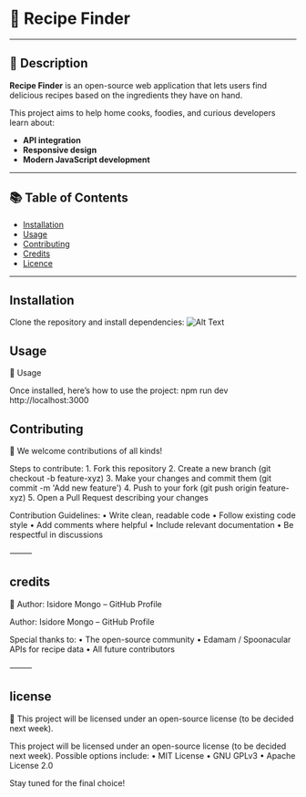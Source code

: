 # 🥗 Recipe Finder

---

## 📖 Description

**Recipe Finder** is an open-source web application that lets users find delicious recipes based on the ingredients they have on hand.  

This project aims to help home cooks, foodies, and curious developers learn about:
- **API integration**
- **Responsive design**
- **Modern JavaScript development**

---

## 📚 Table of Contents

- [Installation](#installation)
- [Usage](#usage)
- [Contributing](#contributing)
- [Credits](#credits)
- [Licence](#license)

---

## Installation

Clone the repository and install dependencies:
![Alt Text](https://media.giphy.com/media/vFKqnCdLPNOKc/giphy.gif)
## Usage

🚀 Usage

Once installed, here’s how to use the project:
npm run dev
http://localhost:3000

## Contributing
🤝 We welcome contributions of all kinds!

Steps to contribute:
	1.	Fork this repository
	2.	Create a new branch (git checkout -b feature-xyz)
	3.	Make your changes and commit them (git commit -m 'Add new feature')
	4.	Push to your fork (git push origin feature-xyz)
	5.	Open a Pull Request describing your changes

Contribution Guidelines:
	•	Write clean, readable code
	•	Follow existing code style
	•	Add comments where helpful
	•	Include relevant documentation
	•	Be respectful in discussions

⸻

## credits
🙌 Author: Isidore Mongo – GitHub Profile

Author: Isidore Mongo – GitHub Profile

Special thanks to:
	•	The open-source community
	•	Edamam / Spoonacular APIs for recipe data
	•	All future contributors

⸻

## license
📄 This project will be licensed under an open-source license (to be decided next week).

This project will be licensed under an open-source license (to be decided next week).
Possible options include:
	•	MIT License
	•	GNU GPLv3
	•	Apache License 2.0

Stay tuned for the final choice!

